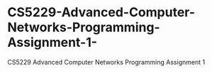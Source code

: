 # CS5229-Advanced-Computer-Networks-Programming-Assignment-1-
CS5229 Advanced Computer Networks Programming Assignment 1 
